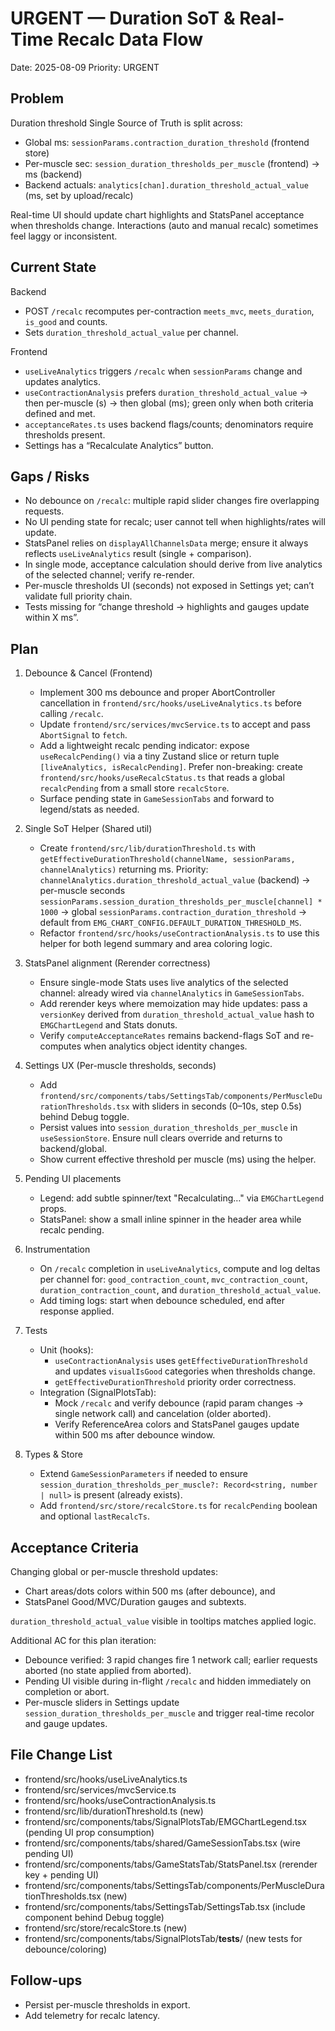 # URGENT — Duration SoT & Real-Time Recalc Data Flow

Date: 2025-08-09
Priority: URGENT

## Problem
Duration threshold Single Source of Truth is split across:
- Global ms: `sessionParams.contraction_duration_threshold` (frontend store)
- Per-muscle sec: `session_duration_thresholds_per_muscle` (frontend) → ms (backend)
- Backend actuals: `analytics[chan].duration_threshold_actual_value` (ms, set by upload/recalc)

Real-time UI should update chart highlights and StatsPanel acceptance when thresholds change. Interactions (auto and manual recalc) sometimes feel laggy or inconsistent.

## Current State
Backend
- POST `/recalc` recomputes per-contraction `meets_mvc`, `meets_duration`, `is_good` and counts.
- Sets `duration_threshold_actual_value` per channel.

Frontend
- `useLiveAnalytics` triggers `/recalc` when `sessionParams` change and updates analytics.
- `useContractionAnalysis` prefers `duration_threshold_actual_value` → then per-muscle (s) → then global (ms); green only when both criteria defined and met.
- `acceptanceRates.ts` uses backend flags/counts; denominators require thresholds present.
- Settings has a “Recalculate Analytics” button.

## Gaps / Risks
- No debounce on `/recalc`: multiple rapid slider changes fire overlapping requests.
- No UI pending state for recalc; user cannot tell when highlights/rates will update.
- StatsPanel relies on `displayAllChannelsData` merge; ensure it always reflects `useLiveAnalytics` result (single + comparison).
- In single mode, acceptance calculation should derive from live analytics of the selected channel; verify re-render.
- Per-muscle thresholds UI (seconds) not exposed in Settings yet; can’t validate full priority chain.
- Tests missing for “change threshold → highlights and gauges update within X ms”.

## Plan
1) Debounce & Cancel (Frontend)
   - Implement 300 ms debounce and proper AbortController cancellation in `frontend/src/hooks/useLiveAnalytics.ts` before calling `/recalc`.
   - Update `frontend/src/services/mvcService.ts` to accept and pass `AbortSignal` to `fetch`.
   - Add a lightweight recalc pending indicator: expose `useRecalcPending()` via a tiny Zustand slice or return tuple `[liveAnalytics, isRecalcPending]`. Prefer non-breaking: create `frontend/src/hooks/useRecalcStatus.ts` that reads a global `recalcPending` from a small store `recalcStore`.
   - Surface pending state in `GameSessionTabs` and forward to legend/stats as needed.

2) Single SoT Helper (Shared util)
   - Create `frontend/src/lib/durationThreshold.ts` with `getEffectiveDurationThreshold(channelName, sessionParams, channelAnalytics)` returning ms.
     Priority: `channelAnalytics.duration_threshold_actual_value` (backend) → per-muscle seconds `sessionParams.session_duration_thresholds_per_muscle[channel] * 1000` → global `sessionParams.contraction_duration_threshold` → default from `EMG_CHART_CONFIG.DEFAULT_DURATION_THRESHOLD_MS`.
   - Refactor `frontend/src/hooks/useContractionAnalysis.ts` to use this helper for both legend summary and area coloring logic.

3) StatsPanel alignment (Rerender correctness)
   - Ensure single-mode Stats uses live analytics of the selected channel: already wired via `channelAnalytics` in `GameSessionTabs`.
   - Add rerender keys where memoization may hide updates: pass a `versionKey` derived from `duration_threshold_actual_value` hash to `EMGChartLegend` and Stats donuts.
   - Verify `computeAcceptanceRates` remains backend-flags SoT and re-computes when analytics object identity changes.

4) Settings UX (Per-muscle thresholds, seconds)
   - Add `frontend/src/components/tabs/SettingsTab/components/PerMuscleDurationThresholds.tsx` with sliders in seconds (0–10s, step 0.5s) behind Debug toggle.
   - Persist values into `session_duration_thresholds_per_muscle` in `useSessionStore`. Ensure null clears override and returns to backend/global.
   - Show current effective threshold per muscle (ms) using the helper.

5) Pending UI placements
   - Legend: add subtle spinner/text "Recalculating…" via `EMGChartLegend` props.
   - StatsPanel: show a small inline spinner in the header area while recalc pending.

6) Instrumentation
   - On `/recalc` completion in `useLiveAnalytics`, compute and log deltas per channel for: `good_contraction_count`, `mvc_contraction_count`, `duration_contraction_count`, and `duration_threshold_actual_value`.
   - Add timing logs: start when debounce scheduled, end after response applied.

7) Tests
   - Unit (hooks):
     - `useContractionAnalysis` uses `getEffectiveDurationThreshold` and updates `visualIsGood` categories when thresholds change.
     - `getEffectiveDurationThreshold` priority order correctness.
   - Integration (SignalPlotsTab):
     - Mock `/recalc` and verify debounce (rapid param changes → single network call) and cancelation (older aborted).
     - Verify ReferenceArea colors and StatsPanel gauges update within 500 ms after debounce window.

8) Types & Store
   - Extend `GameSessionParameters` if needed to ensure `session_duration_thresholds_per_muscle?: Record<string, number | null>` is present (already exists).
   - Add `frontend/src/store/recalcStore.ts` for `recalcPending` boolean and optional `lastRecalcTs`.

## Acceptance Criteria
Changing global or per-muscle threshold updates:
- Chart areas/dots colors within 500 ms (after debounce), and
- StatsPanel Good/MVC/Duration gauges and subtexts.

`duration_threshold_actual_value` visible in tooltips matches applied logic.

Additional AC for this plan iteration:
- Debounce verified: 3 rapid changes fire 1 network call; earlier requests aborted (no state applied from aborted).
- Pending UI visible during in-flight `/recalc` and hidden immediately on completion or abort.
- Per-muscle sliders in Settings update `session_duration_thresholds_per_muscle` and trigger real-time recolor and gauge updates.

## File Change List
- frontend/src/hooks/useLiveAnalytics.ts
- frontend/src/services/mvcService.ts
- frontend/src/hooks/useContractionAnalysis.ts
- frontend/src/lib/durationThreshold.ts (new)
- frontend/src/components/tabs/SignalPlotsTab/EMGChartLegend.tsx (pending UI prop consumption)
- frontend/src/components/tabs/shared/GameSessionTabs.tsx (wire pending UI)
- frontend/src/components/tabs/GameStatsTab/StatsPanel.tsx (rerender key + pending UI)
- frontend/src/components/tabs/SettingsTab/components/PerMuscleDurationThresholds.tsx (new)
- frontend/src/components/tabs/SettingsTab/SettingsTab.tsx (include component behind Debug toggle)
- frontend/src/store/recalcStore.ts (new)
- frontend/src/components/tabs/SignalPlotsTab/__tests__/ (new tests for debounce/coloring)

## Follow-ups
- Persist per-muscle thresholds in export.
- Add telemetry for recalc latency.



